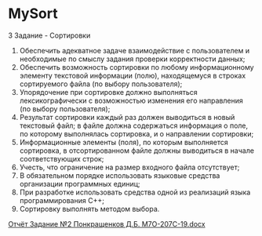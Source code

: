 # MySort
3 Задание - Сортировки

1. Обеспечить адекватное задаче взаимодействие с пользователем и необходимые по смыслу задания проверки корректности данных;
2. Обеспечить возможность сортировки по любому информационному элементу текстовой информации (полю), находящемуся в строках сортируемого файла (по выбору пользователя);
3. Упорядочение при сортировке должно выполняться лексикографически с возможностью изменения его направления (по выбору пользователя);
4. Результат сортировки каждый раз должен выводиться в новый текстовый файл; в файле должна содержаться информация о поле, по которому выполнялась сортировка, и о направлении сортировки;
5. Информационные элементы (поля), по которым выполняется сортировка, в отсортированном файле должны выводиться в начале соответствующих строк;
6. Учесть, что ограничение на размер входного файла отсутствует;
7. В обязательном порядке использовать языковые средства организации программных единиц;
8. При разработке использовать средства одной из реализаций языка программирования C++;
9. Сортировку выполнять методом выбора.

[Отчёт Задание №2 Понкращенков Д.Б. М7О-207С-19.docx](https://github.com/iDemetr/MySort/files/9726631/2.7.-207.-19.docx)
